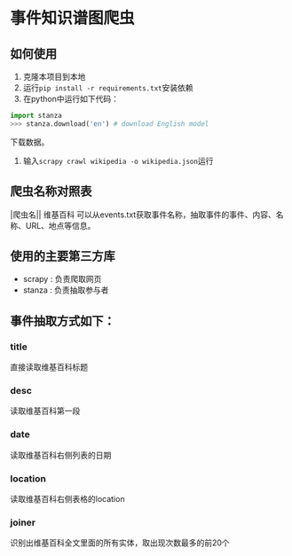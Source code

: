 # 事件知识谱图爬虫

## 如何使用

1. 克隆本项目到本地
2. 运行`pip install -r requirements.txt`安装依赖
3. 在python中运行如下代码：

```python
import stanza
>>> stanza.download('en') # download English model

```
下载数据。

1. 输入`scrapy crawl wikipedia -o wikipedia.json`运行


## 爬虫名称对照表

|爬虫名||
维基百科
可以从events.txt获取事件名称，抽取事件的事件、内容、名称、URL、地点等信息。


## 使用的主要第三方库

+ scrapy : 负责爬取网页
+ stanza : 负责抽取参与者

## 事件抽取方式如下：

### title

直接读取维基百科标题

### desc

读取维基百科第一段

### date

读取维基百科右侧列表的日期

### location

读取维基百科右侧表格的location

### joiner

识别出维基百科全文里面的所有实体，取出现次数最多的前20个



